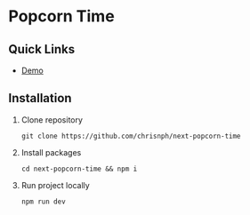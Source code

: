# Popcorn Time

## Quick Links

- [Demo](https://next-popcorn-time.vercel.app/)


## Installation

1. Clone repository

   ```
   git clone https://github.com/chrisnph/next-popcorn-time
   ```

2. Install packages

   ```
   cd next-popcorn-time && npm i
   ```

3. Run project locally

   ```
   npm run dev
   ```

